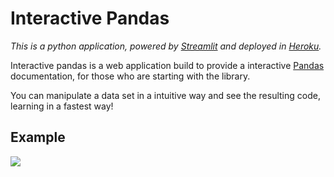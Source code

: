 # Interactive Pandas

*This is a python application, powered by [Streamlit](https://www.streamlit.io) and deployed in 
[Heroku](https://dashboard.heroku.com/).*

Interactive pandas is a web application build to provide a interactive [Pandas](https://pandas.pydata.org/)
documentation, for those who are starting with the library.

You can manipulate a data set in a intuitive way and see the resulting code, learning in a fastest way! 

## Example

![](https://i.ibb.co/DKYHFwX/example.png)

